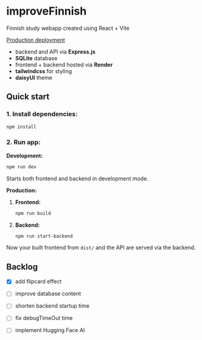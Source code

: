# improveFinnish

Finnish study webapp created using React + Vite

[Production deployment](https://improvefinnish-frontend.onrender.com/)

- backend and API via **Express.js**
- **SQLite** database
- frontend + backend hosted via **Render**
- **tailwindcss** for styling
- **daisyUI** theme

## Quick start

### 1. Install dependencies:

```sh
npm install
```

### 2. Run app:

**Development:**

```sh
npm run dev
```

Starts both frontend and backend in development mode.

**Production:**

1. **Frontend:**
   ```sh
   npm run build
   ```
2. **Backend:**
   ```sh
   npm run start-backend
   ```

Now your built frontend from `dist/` and the API are served via the backend.

## Backlog

- [x] add flipcard effect
- [ ] improve database content
- [ ] shorten backend startup time
- [ ] fix debugTimeOut time
- [ ] implement Hugging Face AI

